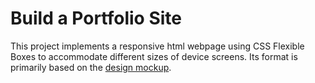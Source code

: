 # Build a Portfolio Site

This project implements a responsive html webpage using CSS Flexible Boxes to accommodate different sizes of device screens.
Its format is primarily based on the [design mockup](https://storage.googleapis.com/supplemental_media/udacityu/2655898586/design-mockup-portfolio.pdf).
